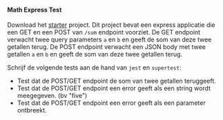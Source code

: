 #### Math Express Test

<!-- describe("POST /sum", () => {
    test("should calculate sum of two numbers", async () => {
        const response = await request(app)
            .post("/sum")
            .send({ a: "5", b: "3" });
        expect(response.status).toBe(200);
        expect(response.body).toEqual({ result: 8 });
    });

    test("should return an error if a non-number is passed", async () => {
        const response = await request(app)
            .post("/sum")
            .send({ a: "five", b: "3" });
        expect(response.status).toBe(400);
        expect(response.text).toBe("Query parameter a is not a number");
    });

    test("should return an error if a parameter is missing", async () => {
        const response = await request(app)
            .post("/sum")
            .send({ a: "5" });
        expect(response.status).toBe(400);
        expect(response.text).toBe("Query parameter b is a mandatory field");
    });
});

describe("GET /sum", () => {
    test("should calculate sum of two numbers", async () => {
        const response = await request(app)
            .get("/sum")
            .query({ a: "5", b: "3" });
        expect(response.status).toBe(200);
        expect(response.body).toEqual({ result: 8 });
    });

    test("should return an error if a non-number is passed", async () => {
        const response = await request(app)
            .get("/sum")
            .query({ a: "five", b: "3" });
        expect(response.status).toBe(400);
        expect(response.text).toBe("Query parameter a is not a number");
    });

    test("should return an error if a parameter is missing", async () => {
        const response = await request(app)
            .get("/sum")
            .query({ a: "5" });
        expect(response.status).toBe(400);
        expect(response.text).toBe("Query parameter b is a mandatory field");
    });
}); -->

Download het [starter](./starter.zip) project. Dit project bevat een express applicatie die een GET en een POST van `/sum` endpoint voorziet. De GET endpoint verwacht twee query parameters `a` en `b` en geeft de som van deze twee getallen terug. De POST endpoint verwacht een JSON body met twee getallen `a` en `b` en geeft de som van deze twee getallen terug.

Schrijf de volgende tests aan de hand van `jest` en `supertest`:

- Test dat de POST/GET endpoint de som van twee getallen teruggeeft.
- Test dat de POST/GET endpoint een error geeft als een string wordt meegegeven. (bv "five")
- Test dat de POST/GET endpoint een error geeft als een parameter ontbreekt.


